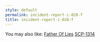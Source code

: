 ```yaml
---
style: default
permalink: incident-report-i-028-f
title: incident-report-i-028-f
---
```

You may also like:
[Father Of Lies](http://scp-wiki.net/father-of-lies)
[SCP-1314](http://scp-wiki.net/scp-1314)